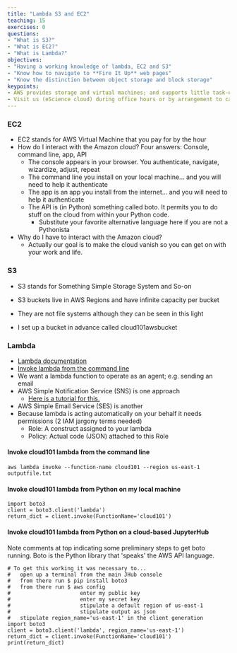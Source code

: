 ```yaml
---
title: "Lambda S3 and EC2"
teaching: 15
exercises: 0
questions:
- "What is S3?"
- "What is EC2?"
- "What is Lambda?"
objectives:
- "Having a working knowledge of lambda, EC2 and S3"
- "Know how to navigate to **Fire It Up** web pages"
- "Know the distinction between object storage and block storage"
keypoints:
- AWS provides storage and virtual machines; and supports little task-oriented creatures called Lambda functions
- Visit us (eScience cloud) during office hours or by arrangement to carry this further
---
```


### EC2


- EC2 stands for AWS Virtual Machine that you pay for by the hour
- How do I interact with the Amazon cloud? Four answers: Console, command line, app, API
  - The console appears in your browser. You authenticate, navigate, wizardize, adjust, repeat
  - The command line you install on your local machine... and you will need to help it authenticate
  - The app is an app you install from the internet... and you will need to help it authenticate
  - The API is (in Python) something called boto. It permits you to do stuff on the cloud from within your Python code.
    - Substitute your favorite alternative language here if you are not a Pythonista
- Why do I have to interact with the Amazon cloud? 
  - Actually our goal is to make the cloud vanish so you can get on with your work and life. 


### S3


- S3 stands for Something Simple Storage System and So-on
- S3 buckets live in AWS Regions and have infinite capacity per bucket
- They are not file systems although they can be seen in this light


- I set up a bucket in advance called cloud101awsbucket


### Lambda


- [Lambda documentation](http://boto3.readthedocs.io/en/latest/reference/services/lambda.html)
- [Invoke lambda from the command line](http://docs.aws.amazon.com/lambda/latest/dg/with-userapp-walkthrough-custom-events-invoke.html)
- We want a lambda function to operate as an agent; e.g. sending an email
- AWS Simple Notification Service (SNS) is one approach
  - [Here is a tutorial for this.](http://docs.aws.amazon.com/lambda/latest/dg/with-sns-example.html)
- AWS Simple Email Service (SES) is another
- Because lambda is acting automatically on your behalf it needs permissions (2 IAM jargony terms needed)
  - Role: A construct assigned to your lambda
  - Policy: Actual code (JSON) attached to this Role


#### Invoke cloud101 lambda from the command line


```
aws lambda invoke --function-name cloud101 --region us-east-1 outputfile.txt
```


#### Invoke cloud101 lambda from Python on my local machine

```
import boto3
client = boto3.client('lambda')
return_dict = client.invoke(FunctionName='cloud101')
```


#### Invoke cloud101 lambda from Python on a cloud-based JupyterHub


Note comments at top indicating some preliminary steps to get boto running. 
Boto is the Python library that 'speaks' the AWS API language.


```
# To get this working it was necessary to...
#   open up a terminal from the main JHub console
#   from there run $ pip install boto3
#   from there run $ aws config
#                      enter my public key
#                      enter my secret key
#                      stipulate a default region of us-east-1
#                      stipulate output as json
#   stipulate region_name='us-east-1' in the client generation
import boto3
client = boto3.client('lambda', region_name='us-east-1')
return_dict = client.invoke(FunctionName='cloud101')
print(return_dict)
```



